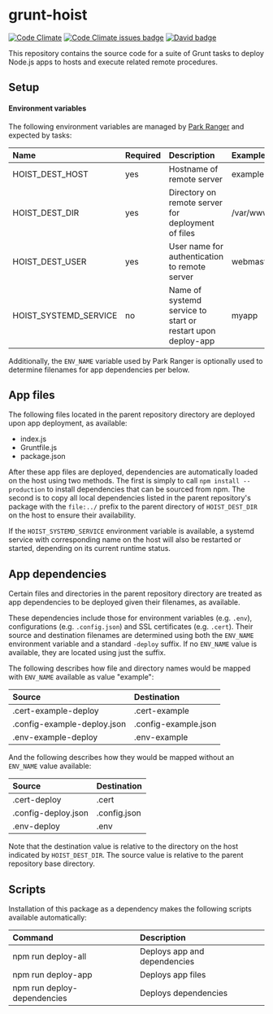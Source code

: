 # grunt-hoist

[![Code Climate](https://codeclimate.com/github/markmhx/grunt-hoist/badges/gpa.svg)](https://codeclimate.com/github/neotoma/sync-server)
[![Code Climate issues badge](https://codeclimate.com/github/markmhx/grunt-hoist/badges/issue_count.svg)](https://codeclimate.com/github/neotoma/sync-server/issues)
[![David badge](https://david-dm.org/markmhx/grunt-hoist.svg)](https://david-dm.org/neotoma/sync-server)

This repository contains the source code for a suite of Grunt tasks to deploy Node.js apps to hosts and execute related remote procedures.

## Setup

#### Environment variables

The following environment variables are managed by [Park Ranger](https://github.com/markmhx/park-ranger) and expected by tasks:

| Name                   | Required            | Description                                                  | Example          |
| :--------------------- | :------------------ | :----------------------------------------------------------- | :--------------- |
| HOIST_DEST_HOST        | yes                 | Hostname of remote server                                    | example.com      |
| HOIST_DEST_DIR         | yes                 | Directory on remote server for deployment of files           | /var/www/app     |
| HOIST_DEST_USER        | yes                 | User name for authentication to remote server                | webmaster        |
| HOIST_SYSTEMD_SERVICE  | no                  | Name of systemd service to start or restart upon deploy-app  | myapp            |

Additionally, the `ENV_NAME` variable used by Park Ranger is optionally used to determine filenames for app dependencies per below.


## App files

The following files located in the parent repository directory are deployed upon app deployment, as available:

- index.js
- Gruntfile.js
- package.json

After these app files are deployed, dependencies are automatically loaded on the host using two methods. The first is simply to call `npm install --production` to install dependencies that can be sourced from npm. The second is to copy all local dependencies listed in the parent repository's package with the `file:../` prefix to the parent directory of `HOIST_DEST_DIR` on the host to ensure their availability.

If the `HOIST_SYSTEMD_SERVICE` environment variable is available, a systemd service with corresponding name on the host will also be restarted or started, depending on its current runtime status.

## App dependencies

Certain files and directories in the parent repository directory are treated as app dependencies to be deployed given their filenames, as available.

These dependencies include those for environment variables (e.g. `.env`), configurations (e.g. `.config.json`) and SSL certificates (e.g. `.cert`). Their source and destination filenames are determined using both the `ENV_NAME` environment variable and a standard `-deploy` suffix. If no `ENV_NAME` value is available, they are located using just the suffix.

The following describes how file and directory names would be mapped with `ENV_NAME` available as value "example":

| Source                                      | Destination                                 |
| :------------------------------------------ | :------------------------------------------ |
| .cert-example-deploy                        | .cert-example                               |
| .config-example-deploy.json                 | .config-example.json                        |
| .env-example-deploy                         | .env-example                                |

And the following describes how they would be mapped without an `ENV_NAME` value available:

| Source                                      | Destination                                 |
| :------------------------------------------ | :------------------------------------------ |
| .cert-deploy                                | .cert                                       |
| .config-deploy.json                         | .config.json                                |
| .env-deploy                                 | .env                                        |

Note that the destination value is relative to the directory on the host indicated by `HOIST_DEST_DIR`. The source value is relative to the parent repository base directory.

## Scripts

Installation of this package as a dependency makes the following scripts available automatically:

| Command                         | Description                     |
| :------------------------------ | :------------------------------ |
| npm run deploy-all              | Deploys app and dependencies    |
| npm run deploy-app              | Deploys app files               |
| npm run deploy-dependencies     | Deploys dependencies            |